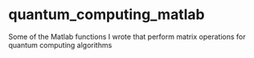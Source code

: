 quantum_computing_matlab
========================

Some of the Matlab functions I wrote that perform matrix operations for quantum computing algorithms
